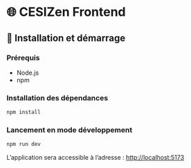 # 🌐 CESIZen Frontend

## 🚀 Installation et démarrage

### Prérequis
- Node.js
- npm

### Installation des dépendances
```bash
npm install
```

### Lancement en mode développement
```bash
npm run dev
```

L’application sera accessible à l’adresse : [http://localhost:5173](http://localhost:5173)

